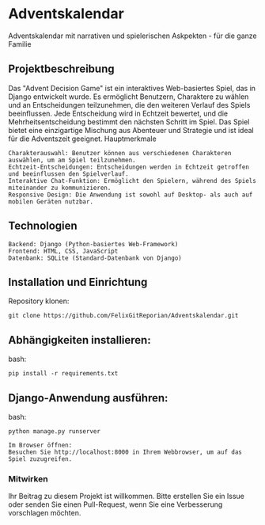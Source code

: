 # Adventskalendar
Adventskalendar mit narrativen und spielerischen Askpekten - für die ganze Familie

## Projektbeschreibung

Das "Advent Decision Game" ist ein interaktives Web-basiertes Spiel, das in Django entwickelt wurde. Es ermöglicht Benutzern, Charaktere zu wählen und an Entscheidungen teilzunehmen, die den weiteren Verlauf des Spiels beeinflussen. Jede Entscheidung wird in Echtzeit bewertet, und die Mehrheitsentscheidung bestimmt den nächsten Schritt im Spiel. Das Spiel bietet eine einzigartige Mischung aus Abenteuer und Strategie und ist ideal für die Adventszeit geeignet.
Hauptmerkmale

    Charakterauswahl: Benutzer können aus verschiedenen Charakteren auswählen, um am Spiel teilzunehmen.
    Echtzeit-Entscheidungen: Entscheidungen werden in Echtzeit getroffen und beeinflussen den Spielverlauf.
    Interaktive Chat-Funktion: Ermöglicht den Spielern, während des Spiels miteinander zu kommunizieren.
    Responsive Design: Die Anwendung ist sowohl auf Desktop- als auch auf mobilen Geräten nutzbar.

## Technologien

    Backend: Django (Python-basiertes Web-Framework)
    Frontend: HTML, CSS, JavaScript
    Datenbank: SQLite (Standard-Datenbank von Django)

## Installation und Einrichtung

Repository klonen:

    git clone https://github.com/FelixGitReporian/Adventskalendar.git


## Abhängigkeiten installieren:

bash:

    pip install -r requirements.txt

## Django-Anwendung ausführen:

bash:

    python manage.py runserver

    Im Browser öffnen:
    Besuchen Sie http://localhost:8000 in Ihrem Webbrowser, um auf das Spiel zuzugreifen.

### Mitwirken

Ihr Beitrag zu diesem Projekt ist willkommen. Bitte erstellen Sie ein Issue oder senden Sie einen Pull-Request, wenn Sie eine Verbesserung vorschlagen möchten.
